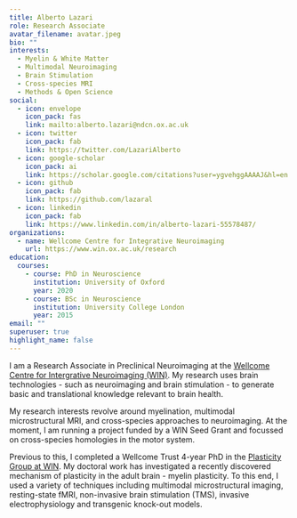 ```yaml
---
title: Alberto Lazari
role: Research Associate
avatar_filename: avatar.jpeg
bio: ""
interests:
  - Myelin & White Matter
  - Multimodal Neuroimaging
  - Brain Stimulation
  - Cross-species MRI
  - Methods & Open Science
social:
  - icon: envelope
    icon_pack: fas
    link: mailto:alberto.lazari@ndcn.ox.ac.uk
  - icon: twitter
    icon_pack: fab
    link: https://twitter.com/LazariAlberto
  - icon: google-scholar
    icon_pack: ai
    link: https://scholar.google.com/citations?user=ygvehggAAAAJ&hl=en
  - icon: github
    icon_pack: fab
    link: https://github.com/lazaral
  - icon: linkedin
    icon_pack: fab
    link: https://www.linkedin.com/in/alberto-lazari-55578487/
organizations:
  - name: Wellcome Centre for Integrative Neuroimaging
    url: https://www.win.ox.ac.uk/research
education:
  courses:
    - course: PhD in Neuroscience
      institution: University of Oxford
      year: 2020
    - course: BSc in Neuroscience
      institution: University College London
      year: 2015
email: ""
superuser: true
highlight_name: false
---
```

I am a Research Associate in Preclinical Neuroimaging at the [Wellcome Centre for Intergrative Neuroimaging (WIN)](https://www.win.ox.ac.uk/research). My research uses brain technologies - such as neuroimaging and brain stimulation - to generate basic and translational knowledge relevant to brain health.

My research interests revolve around myelination, multimodal microstructural MRI, and cross-species approaches to neuroimaging. At the moment, I am running a project funded by a WIN Seed Grant and focussed on cross-species homologies in the motor system.

Previous to this, I completed a Wellcome Trust 4-year PhD in the [Plasticity Group at WIN](https://www.ndcn.ox.ac.uk/research/fmrib-plasticity-group). My doctoral work has investigated a recently discovered mechanism of plasticity in the adult brain - myelin plasticity. To this end, I used a variety of techniques including multimodal microstructural imaging, resting-state fMRI, non-invasive brain stimulation (TMS), invasive electrophysiology and transgenic knock-out models.
